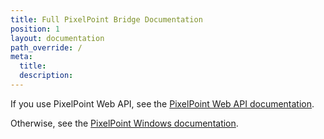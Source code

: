 ```yaml
---
title: Full PixelPoint Bridge Documentation
position: 1
layout: documentation
path_override: /
meta:
  title:
  description:
---
```


If you use PixelPoint Web API, see the [PixelPoint Web API documentation](/apps/pixelpoint-web-api).

Otherwise, see the [PixelPoint Windows documentation](/apps/pixelpoint-windows).
